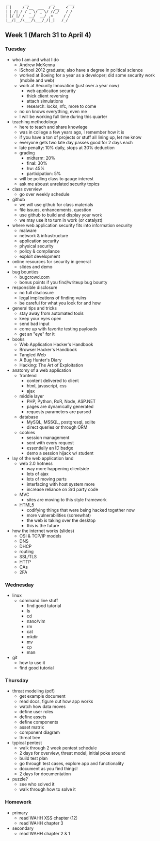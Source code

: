 ```
 _       __          __      ___
| |     / /__  ___  / /__   <  /
| | /| / / _ \/ _ \/ //_/   / / 
| |/ |/ /  __/  __/ ,<     / /  
|__/|__/\___/\___/_/|_|   /_/   
```                             

## Week 1 (March 31 to April 4)
### Tuesday
- who I am and what I do
	- Andrew McKenna
	- iSchool 2012 graduate; also have a degree in political science
	- worked at Boeing for a year as a developer; did some security work (mobile and web)
	- work at Security Innovation (just over a year now)
		- web applicaiton security
		- thick client reversing
		- attach simulations
		- research: locks, nfc, more to come
	- no on knows everything, even me
	- I will be working full time during this quarter
- teaching methodology
	- here to teach and share knowlege
	- was in college a few years ago, I remember how it is
	- if you have a ton of projects or stuff all lining up, let me know
	- everyone gets two late day passes good for 2 days each
	- late penalty: 10% daily, stops at 30% deduction
	- grading
		- midterm: 20%
		- final: 30%
		- hw: 45%
		- participation: 5%
	- will be polling class to gauge interest 
	- ask me aboust unrelated security topics
- class overview
	- go over weekly schedule
- github
	- we will use github for class materials
	- file issues, enhancements, question
	- use github to build and display your work
	- we may use it to turn in work (or catalyst)
- where web application security fits into information security
	- malware
	- network & infrastructure
	- application security
	- physical security
	- policy & compliance
	- exploit development
- online resources for security in general
	- slides and demo
- bug bounties
	- bugcrowd.com
	- bonus points if you find/writeup bug bounty
- responsible disclosure
	- no full disclosure
	- legal implications of finding vulns
	- be careful for what you look for and how
- general tips and tricks
	- stay away from automated tools
	- keep your eyes open
	- send bad input
	- come up with favorite testing payloads
	- get an "eye" for it
- books
	- Web Application Hacker's Handbook
	- Browser Hacker's Handbook
	- Tangled Web
	- A Bug Hunter's Diary
	- Hacking: The Art of Exploitation
- anatomy of a web application
	- frontend
		- content delivered to client
		- html, javascript, css
		- ajax
	- middle layer
		- PHP, Python, RoR, Node, ASP.NET
		- pages are dynamically generated
		- requests parameters are parsed 
	- database
		- MySQL, MSSQL, postgresql, sqlite
		- direct queries or through ORM
	- cookies
		- session management
		- sent with every request
		- essentially an ID badge
		- demo a session hijack w/ student
- lay of the web application land
	- web 2.0 hotness
		- way more happening clientside 
		- lots of ajax
		- lots of moving parts
		- interfacing with host system more
		- increase reliance on 3rd party code
	- MVC
		- sites are moving to this style framework
	- HTML5
		- codifying things that were being hacked together now
		- more vulnerabilities (somewhat)
		- the web is taking over the desktop
		- this is the future
- how the internet works (slides)
	- OSI & TCP/IP models
	- DNS
	- DHCP
	- routing
	- SSL/TLS
	- HTTP
	- CAs
	- 2FA

### Wednesday
- linux
	- command line stuff
		- find good tutorial
		- ls
		- cd
		- nano/vim
		- rm
		- cat
		- mkdir
		- mv
		- cp
		- man
- git
	- how to use it
	- find good tutorial

### Thursday
- threat modeling (pdf)
	- get example document
	- read docs, figure out how app works
	- watch how data moves
	- define user roles
	- define assets
	- define components
	- asset matrix
	- component diagram
	- threat tree
- typical pentest
	- walk through 2 week pentest schedule
	- 2 days for overview, threat model, initial poke around
	- build test plan
	- go through test cases, explore app and functionality
	- document as you find things!
	- 2 days for documentation
- puzzle?
	- see who solved it
	- walk through how to solve it

### Homework
- primary
	- read WAHH XSS chapter (12)
	- read WAHH chapter 3
- secondary
	- read WAHH chapter 2 & 1

